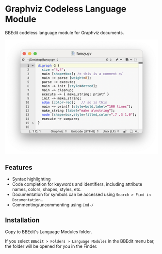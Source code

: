 # Graphviz Codeless Language Module
BBEdit codeless language module for Graphviz documents.

<img src="fancy@2x.png" alt="Screenshot of Graphviz file in BBEdit" width=559>

## Features
- Syntax highlighting
- Code completion for keywords and identifiers, including attribute names, colors, shapes, styles, etc.
- Documentation for symbols can be accessed using `Search > Find in Documentation…`
- Commenting/uncommenting using `Cmd-/`

## Installation
Copy to BBEdit's Language Modules folder. 

If you select `BBEdit > Folders > Language Modules` in the BBEdit menu bar, the folder will be opened for you in the Finder.
